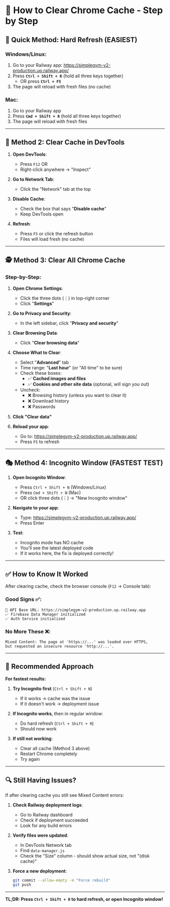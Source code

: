 # 🧹 How to Clear Chrome Cache - Step by Step

## 🚀 Quick Method: Hard Refresh (EASIEST)

### Windows/Linux:
1. Go to your Railway app: https://simplegym-v2-production.up.railway.app/
2. Press **`Ctrl + Shift + R`** (hold all three keys together)
   - OR press **`Ctrl + F5`**
3. The page will reload with fresh files (no cache)

### Mac:
1. Go to your Railway app
2. Press **`Cmd + Shift + R`** (hold all three keys together)
3. The page will reload with fresh files

---

## 🔧 Method 2: Clear Cache in DevTools

1. **Open DevTools**:
   - Press `F12` OR
   - Right-click anywhere → "Inspect"

2. **Go to Network Tab**:
   - Click the "Network" tab at the top

3. **Disable Cache**:
   - Check the box that says "**Disable cache**"
   - Keep DevTools open

4. **Refresh**:
   - Press `F5` or click the refresh button
   - Files will load fresh (no cache)

---

## 🕵️ Method 3: Clear All Chrome Cache

### Step-by-Step:

1. **Open Chrome Settings**:
   - Click the three dots (⋮) in top-right corner
   - Click "**Settings**"

2. **Go to Privacy and Security**:
   - In the left sidebar, click "**Privacy and security**"

3. **Clear Browsing Data**:
   - Click "**Clear browsing data**"

4. **Choose What to Clear**:
   - Select "**Advanced**" tab
   - Time range: "**Last hour**" (or "All time" to be sure)
   - Check these boxes:
     - ✅ **Cached images and files**
     - ✅ **Cookies and other site data** (optional, will sign you out)
   - Uncheck:
     - ❌ Browsing history (unless you want to clear it)
     - ❌ Download history
     - ❌ Passwords

5. **Click "Clear data"**

6. **Reload your app**:
   - Go to: https://simplegym-v2-production.up.railway.app/
   - Press `F5` to refresh

---

## 🎭 Method 4: Incognito Window (FASTEST TEST)

1. **Open Incognito Window**:
   - Press `Ctrl + Shift + N` (Windows/Linux)
   - Press `Cmd + Shift + N` (Mac)
   - OR click three dots (⋮) → "New Incognito window"

2. **Navigate to your app**:
   - Type: https://simplegym-v2-production.up.railway.app/
   - Press Enter

3. **Test**:
   - Incognito mode has NO cache
   - You'll see the latest deployed code
   - If it works here, the fix is deployed correctly!

---

## ✅ How to Know It Worked

After clearing cache, check the browser console (`F12` → Console tab):

### Good Signs ✅:
```
🔗 API Base URL: https://simplegym-v2-production.up.railway.app
✅ Firebase Data Manager initialized
✅ Auth Service initialized
```

### No More These ❌:
```
Mixed Content: The page at 'https://...' was loaded over HTTPS, 
but requested an insecure resource 'http://...'.
```

---

## 🎯 Recommended Approach

**For fastest results:**

1. **Try Incognito first** (`Ctrl + Shift + N`)
   - If it works → cache was the issue
   - If it doesn't work → deployment issue

2. **If Incognito works**, then in regular window:
   - Do hard refresh (`Ctrl + Shift + R`)
   - Should now work

3. **If still not working**:
   - Clear all cache (Method 3 above)
   - Restart Chrome completely
   - Try again

---

## 🔍 Still Having Issues?

If after clearing cache you still see Mixed Content errors:

1. **Check Railway deployment logs**:
   - Go to Railway dashboard
   - Check if deployment succeeded
   - Look for any build errors

2. **Verify files were updated**:
   - In DevTools Network tab
   - Find `data-manager.js`
   - Check the "Size" column - should show actual size, not "(disk cache)"

3. **Force a new deployment**:
   ```bash
   git commit --allow-empty -m "Force rebuild"
   git push
   ```

---

**TL;DR: Press `Ctrl + Shift + R` to hard refresh, or open Incognito window!**